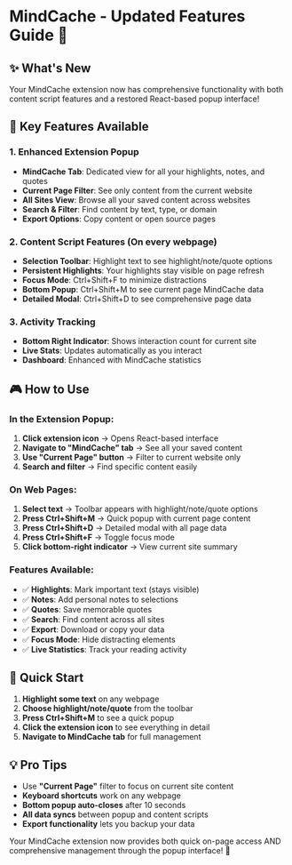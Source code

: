 # MindCache - Updated Features Guide 🧠

## ✨ What's New

Your MindCache extension now has comprehensive functionality with both content script features and a restored React-based popup interface!

## 🎯 Key Features Available

### 1. **Enhanced Extension Popup**

- **MindCache Tab**: Dedicated view for all your highlights, notes, and quotes
- **Current Page Filter**: See only content from the current website
- **All Sites View**: Browse all your saved content across websites
- **Search & Filter**: Find content by text, type, or domain
- **Export Options**: Copy content or open source pages

### 2. **Content Script Features** (On every webpage)

- **Selection Toolbar**: Highlight text to see highlight/note/quote options
- **Persistent Highlights**: Your highlights stay visible on page refresh
- **Focus Mode**: Ctrl+Shift+F to minimize distractions
- **Bottom Popup**: Ctrl+Shift+M to see current page MindCache data
- **Detailed Modal**: Ctrl+Shift+D to see comprehensive page data

### 3. **Activity Tracking**

- **Bottom Right Indicator**: Shows interaction count for current site
- **Live Stats**: Updates automatically as you interact
- **Dashboard**: Enhanced with MindCache statistics

## 🎮 How to Use

### In the Extension Popup:

1. **Click extension icon** → Opens React-based interface
2. **Navigate to "MindCache" tab** → See all your saved content
3. **Use "Current Page" button** → Filter to current website only
4. **Search and filter** → Find specific content easily

### On Web Pages:

1. **Select text** → Toolbar appears with highlight/note/quote options
2. **Press Ctrl+Shift+M** → Quick popup with current page content
3. **Press Ctrl+Shift+D** → Detailed modal with all page data
4. **Press Ctrl+Shift+F** → Toggle focus mode
5. **Click bottom-right indicator** → View current site summary

### Features Available:

- ✅ **Highlights**: Mark important text (stays visible)
- ✅ **Notes**: Add personal notes to selections
- ✅ **Quotes**: Save memorable quotes
- ✅ **Search**: Find content across all sites
- ✅ **Export**: Download or copy your data
- ✅ **Focus Mode**: Hide distracting elements
- ✅ **Live Statistics**: Track your reading activity

## 🚀 Quick Start

1. **Highlight some text** on any webpage
2. **Choose highlight/note/quote** from the toolbar
3. **Press Ctrl+Shift+M** to see a quick popup
4. **Click the extension icon** to see everything in detail
5. **Navigate to MindCache tab** for full management

## 💡 Pro Tips

- Use **"Current Page"** filter to focus on current site content
- **Keyboard shortcuts** work on any webpage
- **Bottom popup auto-closes** after 10 seconds
- **All data syncs** between popup and content scripts
- **Export functionality** lets you backup your data

Your MindCache extension now provides both quick on-page access AND comprehensive management through the popup interface! 🎉
